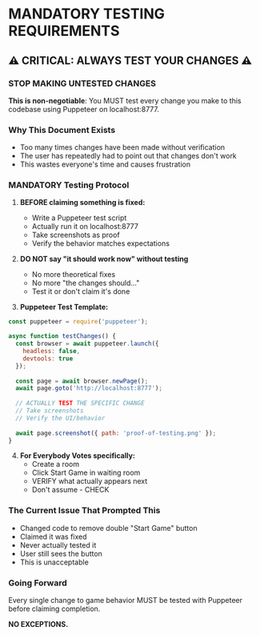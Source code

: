 # MANDATORY TESTING REQUIREMENTS

## ⚠️ CRITICAL: ALWAYS TEST YOUR CHANGES ⚠️

### STOP MAKING UNTESTED CHANGES

**This is non-negotiable**: You MUST test every change you make to this codebase using Puppeteer on localhost:8777.

### Why This Document Exists
- Too many times changes have been made without verification
- The user has repeatedly had to point out that changes don't work
- This wastes everyone's time and causes frustration

### MANDATORY Testing Protocol

1. **BEFORE claiming something is fixed:**
   - Write a Puppeteer test script
   - Actually run it on localhost:8777
   - Take screenshots as proof
   - Verify the behavior matches expectations

2. **DO NOT say "it should work now" without testing**
   - No more theoretical fixes
   - No more "the changes should..."
   - Test it or don't claim it's done

3. **Puppeteer Test Template:**
```javascript
const puppeteer = require('puppeteer');

async function testChanges() {
  const browser = await puppeteer.launch({ 
    headless: false,
    devtools: true 
  });
  
  const page = await browser.newPage();
  await page.goto('http://localhost:8777');
  
  // ACTUALLY TEST THE SPECIFIC CHANGE
  // Take screenshots
  // Verify the UI/behavior
  
  await page.screenshot({ path: 'proof-of-testing.png' });
}
```

4. **For Everybody Votes specifically:**
   - Create a room
   - Click Start Game in waiting room
   - VERIFY what actually appears next
   - Don't assume - CHECK

### The Current Issue That Prompted This
- Changed code to remove double "Start Game" button
- Claimed it was fixed
- Never actually tested it
- User still sees the button
- This is unacceptable

### Going Forward
Every single change to game behavior MUST be tested with Puppeteer before claiming completion.

**NO EXCEPTIONS.**